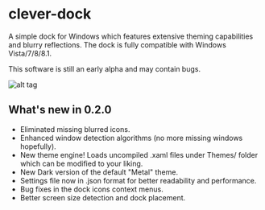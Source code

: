 clever-dock
===========

A simple dock for Windows which features extensive theming capabilities and blurry 
reflections. The dock is fully compatible with Windows Vista/7/8/8.1.

This software is still an early alpha and may contain bugs.

![alt tag](https://raw.githubusercontent.com/ldom66/clever-dock/master/screenshot-0.2.0.jpg)

What's new in 0.2.0
-------------------
- Eliminated missing blurred icons.
- Enhanced window detection algorithms (no more missing windows hopefully).
- New theme engine! Loads uncompiled .xaml files under Themes/ folder which can be modified to your liking.
- New Dark version of the default "Metal" theme.
- Settings file now in .json format for better readability and performance.
- Bug fixes in the dock icons context menus.
- Better screen size detection and dock placement.